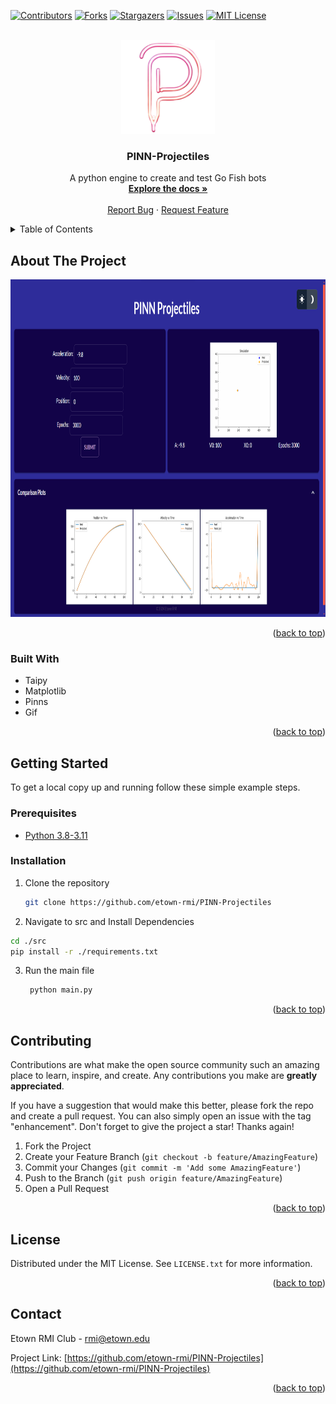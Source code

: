 <a name="readme-top"></a>

[![Contributors][contributors-shield]][contributors-url]
[![Forks][forks-shield]][forks-url]
[![Stargazers][stars-shield]][stars-url]
[![Issues][issues-shield]][issues-url]
[![MIT License][license-shield]][license-url]



<!-- PROJECT LOGO -->
<br />
<div align="center">
  <a href="https://github.com/etown-rmi/PINN-Projectiles">
    <img src="images/logo.png" alt="Logo" width="150" height="150">
  </a>
<h3 align="center">PINN-Projectiles</h3>
  <p align="center">
    A python engine to create and test Go Fish bots
    <br />
    <a href="https://github.com/etown-rmi/PINN-Projectiles/wiki"><strong>Explore the docs »</strong></a>
    <br />
    <br />
    <a href="https://github.com/etown-rmi/PINN-Projectiles/issues">Report Bug</a>
    ·
    <a href="https://github.com/etown-rmi/PINN-Projectiles/issues">Request Feature</a>
  </p>
</div>



<!-- TABLE OF CONTENTS -->
<details>
  <summary>Table of Contents</summary>
  <ol>
    <li>
      <a href="#about-the-project">About The Project</a>
      <ul>
        <li><a href="#built-with">Built With</a></li>
      </ul>
    </li>
    <li>
      <a href="#getting-started">Getting Started</a>
      <ul>
        <li><a href="#prerequisites">Prerequisites</a></li>
        <li><a href="#installation">Installation</a></li>
      </ul>
    </li>
    <li><a href="#contributing">Contributing</a></li>
    <li><a href="#license">License</a></li>
    <li><a href="#contact">Contact</a></li>
  </ol>
</details>



<!-- ABOUT THE PROJECT -->
## About The Project
<img src="images/screenshot.png" alt="screenshot" width="960" height="540">




<p align="right">(<a href="#readme-top">back to top</a>)</p>



### Built With

* Taipy
* Matplotlib
* Pinns
* Gif


<p align="right">(<a href="#readme-top">back to top</a>)</p>



<!-- GETTING STARTED -->
## Getting Started

To get a local copy up and running follow these simple example steps.

### Prerequisites

* [Python 3.8-3.11](https://www.python.org/downloads/)

### Installation

1. Clone the repository
   ```sh
   git clone https://github.com/etown-rmi/PINN-Projectiles
   ```
2. Navigate to src and Install Dependencies
  ```bash
  cd ./src
  pip install -r ./requirements.txt
  ```
3. Run the main file
   ```bash
    python main.py
   ```
   

<p align="right">(<a href="#readme-top">back to top</a>)</p>


<!-- CONTRIBUTING -->
## Contributing

Contributions are what make the open source community such an amazing place to learn, inspire, and create. Any contributions you make are **greatly appreciated**.

If you have a suggestion that would make this better, please fork the repo and create a pull request. You can also simply open an issue with the tag "enhancement".
Don't forget to give the project a star! Thanks again!

1. Fork the Project
2. Create your Feature Branch (`git checkout -b feature/AmazingFeature`)
3. Commit your Changes (`git commit -m 'Add some AmazingFeature'`)
4. Push to the Branch (`git push origin feature/AmazingFeature`)
5. Open a Pull Request

<p align="right">(<a href="#readme-top">back to top</a>)</p>



<!-- LICENSE -->
## License

Distributed under the MIT License. See `LICENSE.txt` for more information.

<p align="right">(<a href="#readme-top">back to top</a>)</p>



<!-- CONTACT -->
## Contact

Etown RMI Club - rmi@etown.edu

Project Link: [https://github.com/etown-rmi/PINN-Projectiles](https://github.com/etown-rmi/PINN-Projectiles)

<p align="right">(<a href="#readme-top">back to top</a>)</p>



<!-- ACKNOWLEDGMENTS -->
<!-- ## Acknowledgments -->

<!-- <p align="right">(<a href="#readme-top">back to top</a>)</p> -->



<!-- MARKDOWN LINKS & IMAGES -->
<!-- https://www.markdownguide.org/basic-syntax/#reference-style-links -->
[contributors-shield]: https://img.shields.io/github/contributors/etown-rmi/PINN-Projectiles.svg?style=for-the-badge
[contributors-url]: https://github.com/etown-rmi/PINN-Projectiles/graphs/contributors
[forks-shield]: https://img.shields.io/github/forks/etown-rmi/PINN-Projectiles.svg?style=for-the-badge
[forks-url]: https://github.com/etown-rmi/PINN-Projectiles/network/members
[stars-shield]: https://img.shields.io/github/stars/etown-rmi/PINN-Projectiles.svg?style=for-the-badge
[stars-url]: https://github.com/etown-rmi/PINN-Projectiles/stargazers
[issues-shield]: https://img.shields.io/github/issues/etown-rmi/PINN-Projectiles.svg?style=for-the-badge
[issues-url]: https://github.com/etown-rmi/PINN-Projectiles/issues
[license-shield]: https://img.shields.io/github/license/etown-rmi/PINN-Projectiles.svg?style=for-the-badge
[license-url]: https://github.com/etown-rmi/PINN-Projectiles/blob/master/LICENSE.txt
[product-screenshot]: images/screenshot.png
